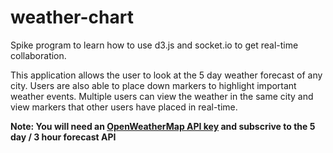 # weather-chart
Spike program to learn how to use d3.js and socket.io to get real-time collaboration.

This application allows the user to look at the 5 day weather forecast of any city. Users are also able to place down markers to highlight important weather events. Multiple users can view the weather in the same city and view markers that other users have placed in real-time.

**Note: You will need an [OpenWeatherMap API key](https://openweathermap.org/api) and subscrive to the 5 day / 3 hour forecast API**